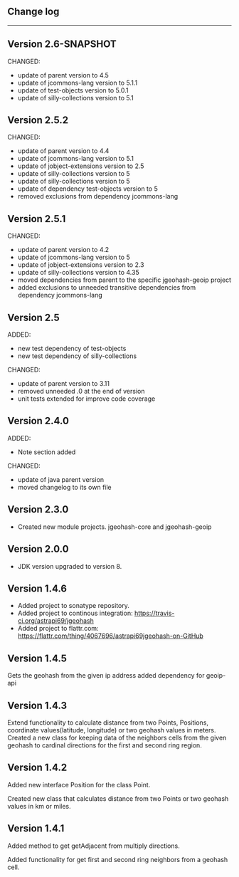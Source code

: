 
## Change log
----------------------

Version 2.6-SNAPSHOT
-------------

CHANGED:

- update of parent version to 4.5
- update of jcommons-lang version to 5.1.1
- update of test-objects version to 5.0.1
- update of silly-collections version to 5.1

Version 2.5.2
-------------

CHANGED:

- update of parent version to 4.4
- update of jcommons-lang version to 5.1
- update of jobject-extensions version to 2.5
- update of silly-collections version to 5
- update of silly-collections version to 5
- update of dependency test-objects version to 5
- removed exclusions from dependency jcommons-lang

Version 2.5.1
-------------

CHANGED:

- update of parent version to 4.2
- update of jcommons-lang version to 5
- update of jobject-extensions version to 2.3
- update of silly-collections version to 4.35
- moved dependencies from parent to the specific jgeohash-geoip project
- added exclusions to unneeded transitive dependencies from dependency jcommons-lang

Version 2.5
-------------

ADDED: 

- new test dependency of test-objects
- new test dependency of silly-collections

CHANGED:

- update of parent version to 3.11
- removed unneeded .0 at the end of version
- unit tests extended for improve code coverage

Version 2.4.0
-------------

ADDED: 

- Note section added

CHANGED:

- update of java parent version
- moved changelog to its own file

Version 2.3.0
-------------
- Created new module projects. jgeohash-core and jgeohash-geoip

Version 2.0.0
-------------
- JDK version upgraded to version 8.

Version 1.4.6
-------------
- Added project to sonatype repository.
- Added project to continous integration: https://travis-ci.org/astrapi69/jgeohash
- Added project to flattr.com: https://flattr.com/thing/4067696/astrapi69jgeohash-on-GitHub

Version 1.4.5
-------------
Gets the geohash from the given ip address
added dependency for geoip-api

Version 1.4.3
-------------
Extend functionality to calculate distance from two Points, Positions, coordinate values(latitude, longitude) or two geohash values in meters.
Created a new class for keeping data of the neighbors cells from the given geohash to cardinal directions for the first and second ring region.


Version 1.4.2
-------------
Added new interface Position for the class Point.

Created new class that calculates distance from two Points or two geohash values in km or miles.


Version 1.4.1
-------------

Added method to get getAdjacent from multiply directions.

Added functionality for get first and second ring neighbors from a geohash cell.


